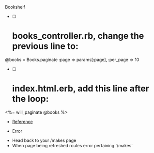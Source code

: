
Bookshelf

- [ ] # books_controller.rb, change the previous line to:
@books = Books.paginate :page => params[:page], :per_page => 10

- [ ] # index.html.erb, add this line after the loop:
<%= will_paginate @books %>
- [Reference](https://github.com/ahawkins/Nettuts-Zero-to-Sixty/blob/master/config/environments/test.rb)
+ Error
 - Head back to your /makes page
 - When page being refreshed routes error pertaining '/makes'
